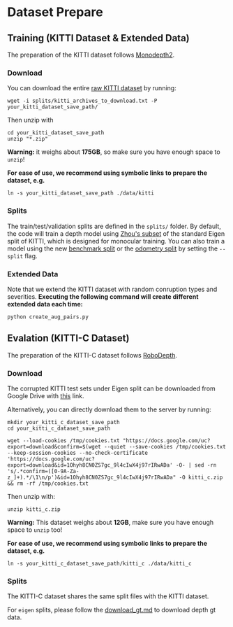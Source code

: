 # Dataset Prepare
## Training (KITTI Dataset & Extended Data)
The preparation of the KITTI dataset follows [Monodepth2](https://github.com/nianticlabs/monodepth2/tree/master#-kitti-training-data).

### Download

You can download the entire [raw KITTI dataset](http://www.cvlibs.net/datasets/kitti/raw_data.php) by running:
```shell
wget -i splits/kitti_archives_to_download.txt -P your_kitti_dataset_save_path/
```
Then unzip with
```shell
cd your_kitti_dataset_save_path
unzip "*.zip"
```
**Warning:** it weighs about **175GB**, so make sure you have enough space to `unzip`!


**For ease of use, we recommend using symbolic links to prepare the dataset, e.g.**

```shell
ln -s your_kitti_dataset_save_path ./data/kitti
```

### Splits

The train/test/validation splits are defined in the `splits/` folder.
By default, the code will train a depth model using [Zhou's subset](https://github.com/tinghuiz/SfMLearner) of the standard Eigen split of KITTI, which is designed for monocular training.
You can also train a model using the new [benchmark split](http://www.cvlibs.net/datasets/kitti/eval_depth.php?benchmark=depth_prediction) or the [odometry split](http://www.cvlibs.net/datasets/kitti/eval_odometry.php) by setting the `--split` flag.

### Extended Data

Note that we extend the KITTI dataset with random conruption types and severities. **Executing the following command will create different extended data each time:**
```shell
python create_aug_pairs.py
```

## Evalation (KITTI-C Dataset) 

The preparation of the KITTI-C dataset follows [RoboDepth](https://github.com/ldkong1205/RoboDepth/blob/main/docs/DATA_PREPARE.md#kitti-c).

### Download

The corrupted KITTI test sets under Eigen split can be downloaded from Google Drive with [this](https://drive.google.com/file/d/1Ohyh8CN0ZS7gc_9l4cIwX4j97rIRwADa/view?usp=sharing) link.

Alternatively, you can directly download them to the server by running:
```shell
mkdir your_kitti_c_dataset_save_path
cd your_kitti_c_dataset_save_path
```

```shell
wget --load-cookies /tmp/cookies.txt "https://docs.google.com/uc?export=download&confirm=$(wget --quiet --save-cookies /tmp/cookies.txt --keep-session-cookies --no-check-certificate 'https://docs.google.com/uc?export=download&id=1Ohyh8CN0ZS7gc_9l4cIwX4j97rIRwADa' -O- | sed -rn 's/.*confirm=([0-9A-Za-z_]+).*/\1\n/p')&id=1Ohyh8CN0ZS7gc_9l4cIwX4j97rIRwADa" -O kitti_c.zip && rm -rf /tmp/cookies.txt
```
Then unzip with:
```shell
unzip kitti_c.zip
```
**Warning:** This dataset weighs about **12GB**, make sure you have enough space to `unzip` too!

**For ease of use, we recommend using symbolic links to prepare the dataset, e.g.**

```shell
ln -s your_kitti_c_dataset_save_path/kitti_c ./data/kitti_c
```

### Splits

The KITTI-C dataset shares the same split files with the KITTI dataset.

For `eigen` splits, please follow the [download_gt.md](../splits/eigen/download_gt.md) to download depth gt data.